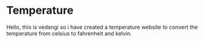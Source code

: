 # Temperature
Hello, this is vedangi so i have created a temperature website to convert the temperature from celsius to fahrenheit and kelvin.
